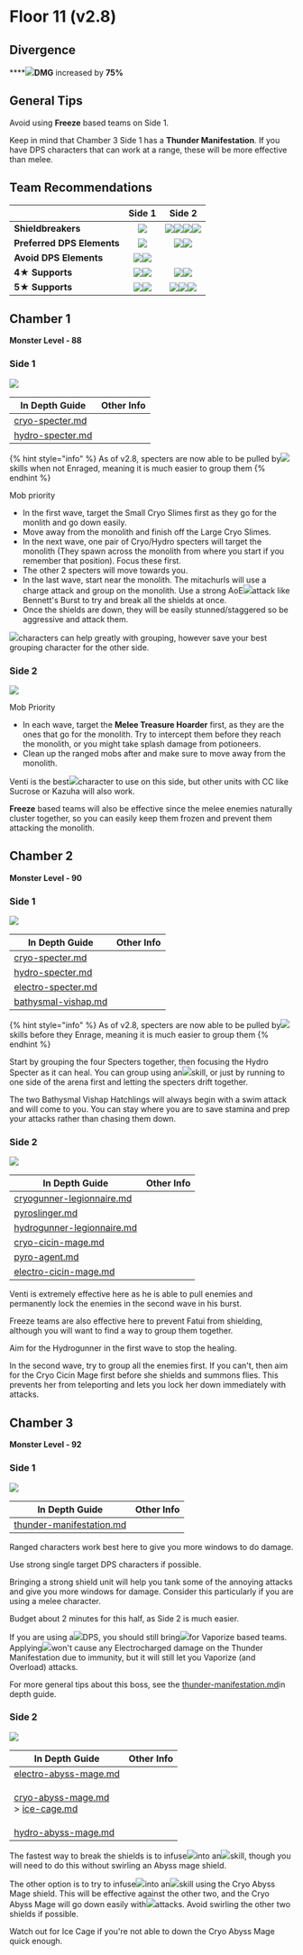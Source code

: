 # Floor 11 (v2.8)

## Divergence

****![](../../.gitbook/assets/pyro\_small.png)**DMG** increased by **75%**

## General Tips

Avoid using **Freeze** based teams on Side 1.

Keep in mind that Chamber 3 Side 1 has a **Thunder Manifestation**. If you have DPS characters that can work at a range, these will be more effective than melee.

## Team Recommendations

|                            |                                                    Side 1                                                    |                                                                                    Side 2                                                                                    |
| -------------------------- | :----------------------------------------------------------------------------------------------------------: | :--------------------------------------------------------------------------------------------------------------------------------------------------------------------------: |
| **Shieldbreakers**         |                                  ![](../../.gitbook/assets/pyro\_small.png)                                  | ![](../../.gitbook/assets/pyro\_small.png)![](../../.gitbook/assets/hydro\_small.png)![](../../.gitbook/assets/cryo\_small.png)![](../../.gitbook/assets/electro\_small.png) |
| **Preferred DPS Elements** |                                  ![](../../.gitbook/assets/pyro\_small.png)                                  |                                           ![](../../.gitbook/assets/anemo\_small.png)![](../../.gitbook/assets/physical\_small.png)                                          |
| **Avoid DPS Elements**     |             ![](../../.gitbook/assets/hydro\_small.png)![](../../.gitbook/assets/cryo\_small.png)            |                                                                                                                                                                              |
| **4**★ **Supports**        | ![](../../.gitbook/assets/ui\_avataricon\_bennett.png)![](../../.gitbook/assets/ui\_avataricon\_sucrose.png) |                                  ![](../../.gitbook/assets/ui\_avataricon\_sucrose.png)![](../../.gitbook/assets/UI\_AvatarIcon\_Heizou.png)                                 |
| **5**★ **Supports**        |   ![](../../.gitbook/assets/ui\_avataricon\_kazuha.png)![](../../.gitbook/assets/ui\_avataricon\_venti.png)  |         ![](../../.gitbook/assets/ui\_avataricon\_kazuha.png)![](../../.gitbook/assets/ui\_avataricon\_jean.png)![](../../.gitbook/assets/ui\_avataricon\_venti.png)         |

## Chamber 1

**Monster Level - 88**

### Side 1

![](../../.gitbook/assets/11-1-1v28.png)

| In Depth Guide                                                         | Other Info |
| ---------------------------------------------------------------------- | ---------- |
| [cryo-specter.md](../../monsters/specters/cryo-specter.md "mention")   |            |
| [hydro-specter.md](../../monsters/specters/hydro-specter.md "mention") |            |

{% hint style="info" %}
As of v2.8, specters are now able to be pulled by![](../../.gitbook/assets/anemo\_small.png)skills when not Enraged, meaning it is much easier to group them
{% endhint %}

Mob priority

* In the first wave, target the Small Cryo Slimes first as they go for the monlith and go down easily.
* Move away from the monolith and finish off the Large Cryo Slimes.
* In the next wave, one pair of Cryo/Hydro specters will target the monolith (They spawn across the monolith from where you start if you remember that position). Focus these first.
* The other 2 specters will move towards you.
* In the last wave, start near the monolith. The mitachurls will use a charge attack and group on the monolith. Use a strong AoE![](../../.gitbook/assets/pyro\_small.png)attack like Bennett's Burst to try and break all the shields at once.
* Once the shields are down, they will be easily stunned/staggered so be aggressive and attack them.

![](../../.gitbook/assets/anemo\_small.png)characters can help greatly with grouping, however save your best grouping character for the other side.

### Side 2

![](../../.gitbook/assets/11-1-2v28.png)

Mob Priority

* In each wave, target the **Melee Treasure Hoarder** first, as they are the ones that go for the monolith. Try to intercept them before they reach the monolith, or you might take splash damage from potioneers.
* Clean up the ranged mobs after and make sure to move away from the monolith.

Venti is the best![](../../.gitbook/assets/anemo\_small.png)character to use on this side, but other units with CC like Sucrose or Kazuha will also work.

**Freeze** based teams will also be effective since the melee enemies naturally cluster together, so you can easily keep them frozen and prevent them attacking the monolith.

## Chamber 2

**Monster Level - 90**

### Side 1

![](../../.gitbook/assets/11-2-1v28.png)

| In Depth Guide                                                              | Other Info |
| --------------------------------------------------------------------------- | ---------- |
| [cryo-specter.md](../../monsters/specters/cryo-specter.md "mention")        |            |
| [hydro-specter.md](../../monsters/specters/hydro-specter.md "mention")      |            |
| [electro-specter.md](../../monsters/specters/electro-specter.md "mention")  |            |
| [bathysmal-vishap.md](../../monsters/vishaps/bathysmal-vishap.md "mention") |            |

{% hint style="info" %}
As of v2.8, specters are now able to be pulled by![](../../.gitbook/assets/anemo\_small.png)skills before they Enrage, meaning it is much easier to group them
{% endhint %}

Start by grouping the four Specters together, then focusing the Hydro Specter as it can heal. You can group using an![](../../.gitbook/assets/anemo\_small.png)skill, or just by running to one side of the arena first and letting the specters drift together.

The two Bathysmal Vishap Hatchlings will always begin with a swim attack and will come to you. You can stay where you are to save stamina and prep your attacks rather than chasing them down.

### Side 2

![](../../.gitbook/assets/11-2-2v28.png)

| In Depth Guide                                                                          | Other Info |
| --------------------------------------------------------------------------------------- | ---------- |
| [cryogunner-legionnaire.md](../../monsters/fatui/cryogunner-legionnaire.md "mention")   |            |
| [pyroslinger.md](../../monsters/fatui/pyroslinger.md "mention")                         |            |
| [hydrogunner-legionnaire.md](../../monsters/fatui/hydrogunner-legionnaire.md "mention") |            |
| [cryo-cicin-mage.md](../../monsters/fatui/cryo-cicin-mage.md "mention")                 |            |
| [pyro-agent.md](../../monsters/fatui/pyro-agent.md "mention")                           |            |
| [electro-cicin-mage.md](../../monsters/fatui/electro-cicin-mage.md "mention")           |            |

Venti is extremely effective here as he is able to pull enemies and permanently lock the enemies in the second wave in his burst.

Freeze teams are also effective here to prevent Fatui from shielding, although you will want to find a way to group them together.

Aim for the Hydrogunner in the first wave to stop the healing.

In the second wave, try to group all the enemies first. If you can't, then aim for the Cryo Cicin Mage first before she shields and summons flies. This prevents her from teleporting and lets you lock her down immediately with attacks.

## Chamber 3

**Monster Level - 92**

### Side 1

![](<../../.gitbook/assets/Thundering Manifestation.png>)

| In Depth Guide                                                                       | Other Info |
| ------------------------------------------------------------------------------------ | ---------- |
| [thunder-manifestation.md](../../monsters/elites/thunder-manifestation.md "mention") |            |

Ranged characters work best here to give you more windows to do damage.

Use strong single target DPS characters if possible.

Bringing a strong shield unit will help you tank some of the annoying attacks and give you more windows for damage. Consider this particularly if you are using a melee character.

Budget about 2 minutes for this half, as Side 2 is much easier.

If you are using a![](../../.gitbook/assets/pyro\_small.png)DPS, you should still bring![](../../.gitbook/assets/hydro\_small.png)for Vaporize based teams. Applying![](../../.gitbook/assets/hydro\_small.png)won't cause any Electrocharged damage on the Thunder Manifestation due to immunity, but it will still let you Vaporize (and Overload) attacks.

For more general tips about this boss, see the [thunder-manifestation.md](../../monsters/elites/thunder-manifestation.md "mention")in depth guide.

### Side 2

![](../../.gitbook/assets/11-3-2v28.png)

| In Depth Guide                                                                                                                                                                   | Other Info |
| -------------------------------------------------------------------------------------------------------------------------------------------------------------------------------- | ---------- |
| [electro-abyss-mage.md](../../monsters/abyss-order/electro-abyss-mage.md "mention")                                                                                              |            |
| <p><a data-mention href="../../monsters/abyss-order/cryo-abyss-mage.md">cryo-abyss-mage.md</a><br>> <a data-mention href="../../mechanics/auras/ice-cage.md">ice-cage.md</a></p> |            |
| [hydro-abyss-mage.md](../../monsters/abyss-order/hydro-abyss-mage.md "mention")                                                                                                  |            |

The fastest way to break the shields is to infuse![](../../.gitbook/assets/pyro\_small.png)into an![](../../.gitbook/assets/anemo\_small.png)skill, though you will need to do this without swirling an Abyss mage shield.

The other option is to try to infuse![](../../.gitbook/assets/cryo\_small.png)into an![](../../.gitbook/assets/anemo\_small.png)skill using the Cryo Abyss Mage shield. This will be effective against the other two, and the Cryo Abyss Mage will go down easily with![](../../.gitbook/assets/pyro\_small.png)attacks. Avoid swirling the other two shields if possible.

Watch out for Ice Cage if you're not able to down the Cryo Abyss Mage quick enough.
